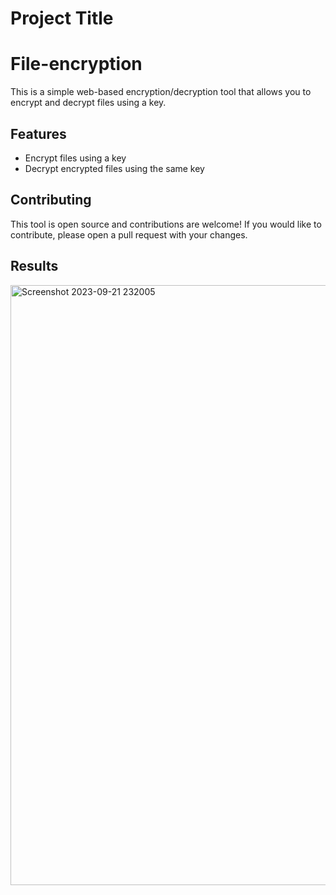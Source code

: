 # Project Title

# File-encryption
This is a simple web-based encryption/decryption tool that allows you to encrypt and decrypt files using a key.

## Features

- Encrypt files using a key
- Decrypt encrypted files using the same key


## Contributing

This tool is open source and contributions are welcome! If you would like to contribute, please open a pull request with your changes.

## Results
<img width="960" alt="Screenshot 2023-09-21 232005" src="https://github.com/anishajangid7474/encryption-and-decryption/assets/118589918/bfbf5e04-18c9-422a-aef1-f6e26b66b74b">
